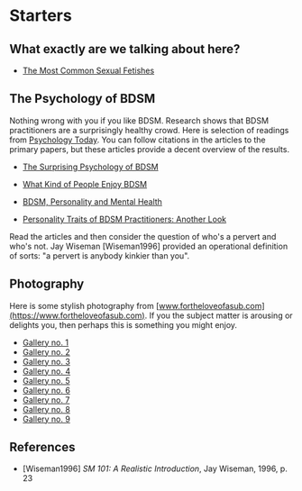 # Starters

## What exactly are we talking about here?

* [The Most Common Sexual Fetishes](https://www.allure.com/story/common-sexual-fetishes-kinks)


## The Psychology of BDSM

Nothing wrong with you if you like BDSM. Research shows that BDSM practitioners are a surprisingly healthy crowd. Here is selection of readings from [Psychology Today](https://www.psychologytoday.com). You can follow citations in the articles to the primary papers, but these articles provide a decent overview of the results.

* [The Surprising Psychology of BDSM](https://www.psychologytoday.com/us/blog/the-wide-wide-world-psychology/201502/the-surprising-psychology-bdsm)

* [What Kind of People Enjoy BDSM](https://www.psychologytoday.com/us/blog/all-about-sex/201908/what-kind-people-enjoy-bdsm)

* [BDSM, Personality and Mental Health](https://www.psychologytoday.com/us/blog/unique-everybody-else/201307/bdsm-personality-and-mental-health)

* [Personality Traits of BDSM Practitioners: Another Look](https://www.psychologytoday.com/us/blog/unique-everybody-else/201502/personality-traits-bdsm-practitioners-another-look)

Read the articles and then consider the question of who's a pervert and who's not. Jay Wiseman [Wiseman1996] provided an operational definition of sorts: "a pervert is anybody kinkier than you".

## Photography

Here is some stylish photography from [www.fortheloveofasub.com](https://www.fortheloveofasub.com). If you the subject matter is arousing or delights you, then perhaps this is something you might enjoy.

*  [Gallery no. 1](https://www.fortheloveofasub.com/new-gallery)
*  [Gallery no. 2](https://www.fortheloveofasub.com/black-and-white-photo-gallery-2)
*  [Gallery no. 3](https://www.fortheloveofasub.com/photo-gallery-3)
*  [Gallery no. 4](https://www.fortheloveofasub.com/photo-gallery-4)
*  [Gallery no. 5](https://www.fortheloveofasub.com/photo-gallery-5)
*  [Gallery no. 6](https://www.fortheloveofasub.com/photo-gallery-6)
*  [Gallery no. 7](https://www.fortheloveofasub.com/photo-gallery-7)
*  [Gallery no. 8](https://www.fortheloveofasub.com/photo-gallery-8)
*  [Gallery no. 9](https://www.fortheloveofasub.com/photo-gallery-9)



## References

* [Wiseman1996] *SM 101: A Realistic Introduction*, Jay Wiseman, 1996, p. 23

